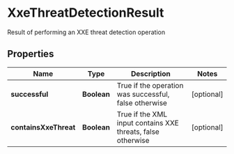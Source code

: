 

# XxeThreatDetectionResult

Result of performing an XXE threat detection operation

## Properties

| Name | Type | Description | Notes |
|------------ | ------------- | ------------- | -------------|
|**successful** | **Boolean** | True if the operation was successful, false otherwise |  [optional] |
|**containsXxeThreat** | **Boolean** | True if the XML input contains XXE threats, false otherwise |  [optional] |



